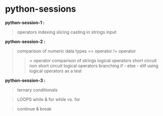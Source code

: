 # python-sessions

**python-session-1 :**
> operators
> indexing
> slicing
> casting in strings
> input

**python-session-2 :**
> comparison of numeric data types
> == operator
> != operator
> >= operator
> comparison of strings
> logical operators
> short circuit
> non short circuit logical operators
> branching if - else - elif
> using logical operators as a test

**python-session-3 :**
> ternary conditionals

> LOOPS
> while & for
> while vs. for
 
> continue & break
